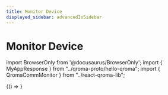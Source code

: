 ```yaml
---
title: Monitor Device
displayed_sidebar: advancedIoSidebar
---
```


# Monitor Device

import BrowserOnly from '@docusaurus/BrowserOnly';
import { MyAppResponse } from "../qroma-proto/hello-qroma";
import { QromaCommMonitor } from "../react-qroma-lib";


<BrowserOnly>
{() =>
  <QromaCommMonitor
    responseMessageType={MyAppResponse}
    />
}
</BrowserOnly>